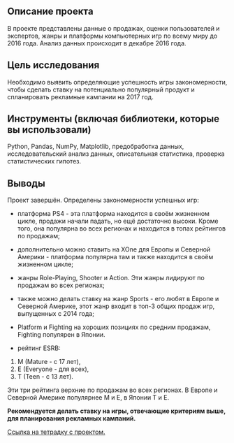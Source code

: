 ## Описание проекта 
В проекте представлены данные о продажах, оценки пользователей и экспертов, жанры и платформы компьютерных игр по всему миру до 2016 года.
Анализ данных происходит в декабре 2016 года.

## Цель исследования
Необходимо выявить определяющие успешность игры закономерности, чтобы сделать ставку на потенциально популярный продукт и спланировать рекламные кампании на 2017 год.

## Инструменты (включая библиотеки, которые вы использовали)
Python, Pandas, NumPy, Matplotlib, предобработка данных, исследовательский анализ данных, описательная статистика, проверка статистических гипотез.

## Выводы 
Проект завершён. Определены закономерности успешных игр:

- платформа PS4 - эта платформа находится в своём жизненном цикле, продажи начали падать, но ещё достаточно высоки. Кроме того, она популярна во всех регионах и находится в топах рейтингов по продажам; 
- дополнительно можно ставить на XOne для Европы и Северной Америки - платформа популярна там и также находится в своём жизненном цикле;
- жанры Role-Playing, Shooter и Action. Эти жанры лидируют по продажам во всех регионах;
- также можно делать ставку на жанр Sports - его любят в Европе и Северной Америке, этот жанр входит в топ-3 общих продаж игр, выпущенных с 2014 года; 
- Platform и Fighting на хороших позициях по средним продажам, Fighting популярен в Японии.

- рейтинг ESRB: 
1. M (Mature - с 17 лет), 
2. E (Everyone - для всех), 
3. T (Teen - с 13 лет).

Эти три рейтинга верхние по продажам во всех регионах. В Европе и Северной Америке популярнее M и E, в Японии T и E.

**Рекомендуется делать ставку на игры, отвечающие критериям выше, для планирования рекламных кампаний.**

[Ссылка на тетрадку с проектом.](https://github.com/D-A-Y8/Portfolio/blob/main/Users%20behavior%20analysis/Mobile%20application%20users%20behavior%20analysis.ipynb)
